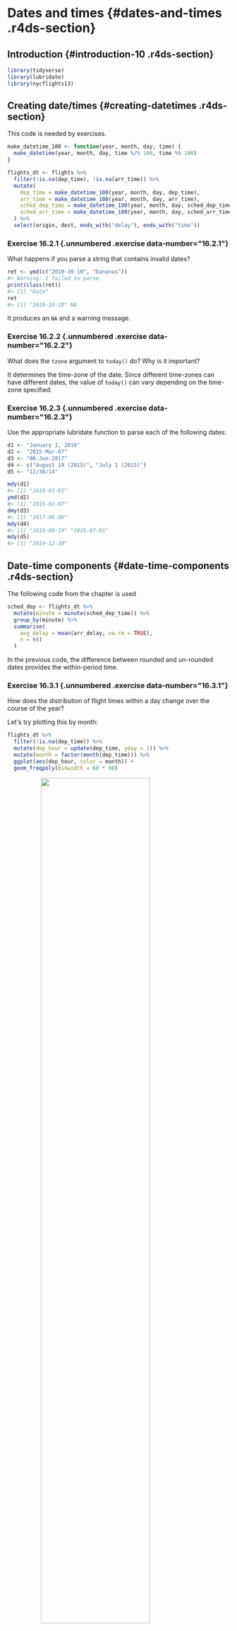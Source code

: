 
# Dates and times {#dates-and-times .r4ds-section}

## Introduction {#introduction-10 .r4ds-section}


```r
library(tidyverse)
library(lubridate)
library(nycflights13)
```

## Creating date/times {#creating-datetimes .r4ds-section}

This code is needed by exercises.

```r
make_datetime_100 <- function(year, month, day, time) {
  make_datetime(year, month, day, time %/% 100, time %% 100)
}

flights_dt <- flights %>%
  filter(!is.na(dep_time), !is.na(arr_time)) %>%
  mutate(
    dep_time = make_datetime_100(year, month, day, dep_time),
    arr_time = make_datetime_100(year, month, day, arr_time),
    sched_dep_time = make_datetime_100(year, month, day, sched_dep_time),
    sched_arr_time = make_datetime_100(year, month, day, sched_arr_time)
  ) %>%
  select(origin, dest, ends_with("delay"), ends_with("time"))
```

### Exercise 16.2.1 {.unnumbered .exercise data-number="16.2.1"}

<div class="question">

What happens if you parse a string that
contains invalid dates?

</div>

<div class="answer">


```r
ret <- ymd(c("2010-10-10", "bananas"))
#> Warning: 1 failed to parse.
print(class(ret))
#> [1] "Date"
ret
#> [1] "2010-10-10" NA
```

It produces an `NA` and a warning message.

</div>

### Exercise 16.2.2 {.unnumbered .exercise data-number="16.2.2"}

<div class="question">

What does the `tzone` argument to `today()` do? 
Why is it important?

</div>

<div class="answer">

It determines the time-zone of the date. 
Since different time-zones can have different dates, the value of `today()` can vary depending on the time-zone specified.

</div>

### Exercise 16.2.3 {.unnumbered .exercise data-number="16.2.3"}

<div class="question">

Use the appropriate lubridate function to parse each of the following dates:


```r
d1 <- "January 1, 2010"
d2 <- "2015-Mar-07"
d3 <- "06-Jun-2017"
d4 <- c("August 19 (2015)", "July 1 (2015)")
d5 <- "12/30/14"
```

</div>

<div class="answer">


```r
mdy(d1)
#> [1] "2010-01-01"
ymd(d2)
#> [1] "2015-03-07"
dmy(d3)
#> [1] "2017-06-06"
mdy(d4)
#> [1] "2015-08-19" "2015-07-01"
mdy(d5)
#> [1] "2014-12-30"
```

</div>

## Date-time components {#date-time-components .r4ds-section}

The following code from the chapter is used


```r
sched_dep <- flights_dt %>%
  mutate(minute = minute(sched_dep_time)) %>%
  group_by(minute) %>%
  summarise(
    avg_delay = mean(arr_delay, na.rm = TRUE),
    n = n()
  )
```
In the previous code, the difference between rounded and un-rounded dates provides the within-period time.

### Exercise 16.3.1 {.unnumbered .exercise data-number="16.3.1"}

<div class="question">

How does the distribution of flight times
within a day change over the course of the year?

</div>

<div class="answer">

Let's try plotting this by month:

```r
flights_dt %>%
  filter(!is.na(dep_time)) %>%
  mutate(dep_hour = update(dep_time, yday = 1)) %>%
  mutate(month = factor(month(dep_time))) %>%
  ggplot(aes(dep_hour, color = month)) +
  geom_freqpoly(binwidth = 60 * 60)
```

<img src="datetimes_files/figure-html/unnamed-chunk-8-1.png" width="70%" style="display: block; margin: auto;" />

This will look better if everything is normalized within groups. The reason
that February is lower is that there are fewer days and thus fewer flights.

```r
flights_dt %>%
  filter(!is.na(dep_time)) %>%
  mutate(dep_hour = update(dep_time, yday = 1)) %>%
  mutate(month = factor(month(dep_time))) %>%
  ggplot(aes(dep_hour, color = month)) +
  geom_freqpoly(aes(y = ..density..), binwidth = 60 * 60)
```

<img src="datetimes_files/figure-html/unnamed-chunk-9-1.png" width="70%" style="display: block; margin: auto;" />

At least to me there doesn't appear to much difference in within-day distribution over the year, but I maybe thinking about it incorrectly.

</div>

### Exercise 16.3.2 {.unnumbered .exercise data-number="16.3.2"}

<div class="question">

Compare `dep_time`, `sched_dep_time` and `dep_delay`. Are they consistent? Explain your findings.

</div>

<div class="answer">

If they are consistent, then `dep_time = sched_dep_time + dep_delay`.


```r
flights_dt %>%
  mutate(dep_time_ = sched_dep_time + dep_delay * 60) %>%
  filter(dep_time_ != dep_time) %>%
  select(dep_time_, dep_time, sched_dep_time, dep_delay)
#> # A tibble: 1,205 x 4
#>   dep_time_           dep_time            sched_dep_time      dep_delay
#>   <dttm>              <dttm>              <dttm>                  <dbl>
#> 1 2013-01-02 08:48:00 2013-01-01 08:48:00 2013-01-01 18:35:00       853
#> 2 2013-01-03 00:42:00 2013-01-02 00:42:00 2013-01-02 23:59:00        43
#> 3 2013-01-03 01:26:00 2013-01-02 01:26:00 2013-01-02 22:50:00       156
#> 4 2013-01-04 00:32:00 2013-01-03 00:32:00 2013-01-03 23:59:00        33
#> 5 2013-01-04 00:50:00 2013-01-03 00:50:00 2013-01-03 21:45:00       185
#> 6 2013-01-04 02:35:00 2013-01-03 02:35:00 2013-01-03 23:59:00       156
#> # … with 1,199 more rows
```

There exist discrepancies. It looks like there are mistakes in the dates. These
are flights in which the actual departure time is on the *next* day relative to
the scheduled departure time. We forgot to account for this when creating the
date-times using `make_datetime_100()` function in [16.2.2 From individual components](https://r4ds.had.co.nz/dates-and-times.html#from-individual-components). The code would have had to check if the departure time is less than
the scheduled departure time plus departure delay (in minutes). Alternatively, simply adding the departure delay to the scheduled departure time is a more robust way to construct the departure time because it will automatically account for crossing into the next day.

</div>

### Exercise 16.3.3 {.unnumbered .exercise data-number="16.3.3"}

<div class="question">

Compare `air_time` with the duration between the departure and arrival. 
Explain your findings.

</div>

<div class="answer">


```r
flights_dt %>%
  mutate(
    flight_duration = as.numeric(arr_time - dep_time),
    air_time_mins = air_time,
    diff = flight_duration - air_time_mins
  ) %>%
  select(origin, dest, flight_duration, air_time_mins, diff)
#> # A tibble: 328,063 x 5
#>   origin dest  flight_duration air_time_mins  diff
#>   <chr>  <chr>           <dbl>         <dbl> <dbl>
#> 1 EWR    IAH               193           227   -34
#> 2 LGA    IAH               197           227   -30
#> 3 JFK    MIA               221           160    61
#> 4 JFK    BQN               260           183    77
#> 5 LGA    ATL               138           116    22
#> 6 EWR    ORD               106           150   -44
#> # … with 3.281e+05 more rows
```

</div>

### Exercise 16.3.4 {.unnumbered .exercise data-number="16.3.4"}

<div class="question">

How does the average delay time change over the course of a day? Should you use `dep_time` or `sched_dep_time`? Why?

</div>

<div class="answer">

Use `sched_dep_time` because that is the relevant metric for someone scheduling a flight. Also, using `dep_time` will always bias delays to later in the day since delays will push flights later.


```r
flights_dt %>%
  mutate(sched_dep_hour = hour(sched_dep_time)) %>%
  group_by(sched_dep_hour) %>%
  summarise(dep_delay = mean(dep_delay)) %>%
  ggplot(aes(y = dep_delay, x = sched_dep_hour)) +
  geom_point() +
  geom_smooth()
#> `geom_smooth()` using method = 'loess' and formula 'y ~ x'
```

<img src="datetimes_files/figure-html/unnamed-chunk-12-1.png" width="70%" style="display: block; margin: auto;" />

</div>

### Exercise 16.3.5 {.unnumbered .exercise data-number="16.3.5"}

<div class="question">

On what day of the week should you leave if you want to minimize the chance of a delay?

</div>

<div class="answer">

Saturday has the lowest average departure delay time and the lowest average arrival delay time.


```r
flights_dt %>%
  mutate(dow = wday(sched_dep_time)) %>%
  group_by(dow) %>%
  summarise(
    dep_delay = mean(dep_delay),
    arr_delay = mean(arr_delay, na.rm = TRUE)
  ) %>%
  print(n = Inf)
#> # A tibble: 7 x 3
#>     dow dep_delay arr_delay
#>   <dbl>     <dbl>     <dbl>
#> 1     1     11.5       4.82
#> 2     2     14.7       9.65
#> 3     3     10.6       5.39
#> 4     4     11.7       7.05
#> 5     5     16.1      11.7 
#> 6     6     14.7       9.07
#> 7     7      7.62     -1.45
```


```r
flights_dt %>%
  mutate(wday = wday(dep_time, label = TRUE)) %>%
  group_by(wday) %>%
  summarize(ave_dep_delay = mean(dep_delay, na.rm = TRUE)) %>%
  ggplot(aes(x = wday, y = ave_dep_delay)) +
  geom_bar(stat = "identity")
```

<img src="datetimes_files/figure-html/16.3.5.fig1-1.png" width="70%" style="display: block; margin: auto;" />


```r
flights_dt %>%
  mutate(wday = wday(dep_time, label = TRUE)) %>%
  group_by(wday) %>%
  summarize(ave_arr_delay = mean(arr_delay, na.rm = TRUE)) %>%
  ggplot(aes(x = wday, y = ave_arr_delay)) +
  geom_bar(stat = "identity")
```

<img src="datetimes_files/figure-html/16.3.5.fig2-1.png" width="70%" style="display: block; margin: auto;" />

</div>

### Exercise 16.3.6 {.unnumbered .exercise data-number="16.3.6"}

<div class="question">

What makes the distribution of `diamonds$carat` and `flights$sched_dep_time` similar?

</div>

<div class="answer">


```r
ggplot(diamonds, aes(x = carat)) +
  geom_density()
```

<img src="datetimes_files/figure-html/unnamed-chunk-13-1.png" width="70%" style="display: block; margin: auto;" />

In both `carat` and `sched_dep_time` there are abnormally large numbers of values are at nice "human" numbers. In `sched_dep_time` it is at 00 and 30 minutes. In carats, it is at 0, 1/3, 1/2, 2/3,


```r
ggplot(diamonds, aes(x = carat %% 1 * 100)) +
  geom_histogram(binwidth = 1)
```

<img src="datetimes_files/figure-html/unnamed-chunk-14-1.png" width="70%" style="display: block; margin: auto;" />

In scheduled departure times it is 00 and 30 minutes, and minutes
ending in 0 and 5.


```r
ggplot(flights_dt, aes(x = minute(sched_dep_time))) +
  geom_histogram(binwidth = 1)
```

<img src="datetimes_files/figure-html/unnamed-chunk-15-1.png" width="70%" style="display: block; margin: auto;" />

</div>

### Exercise 16.3.7 {.unnumbered .exercise data-number="16.3.7"}

<div class="question">

Confirm my hypothesis that the early departures of flights in minutes 20-30 and 50-60 are caused by scheduled flights that leave early. 
Hint: create a binary variable that tells you whether or not a flight was delayed.

</div>

<div class="answer">

Create a binary variable `early` that is 1 if a flight leaves early, and 0 if if does not.
Grouping flights by the minute of departure shows that the proportion that are early
departures is highest between minutes 20-30 and 50-60.

```r
flights_dt %>%
  mutate(
    minute = minute(dep_time),
    early = dep_delay < 0
  ) %>%
  group_by(minute) %>%
  summarise(
    early = mean(early, na.rm = TRUE),
    n = n()
  ) %>%
  ggplot(aes(minute, early)) +
  geom_line()
```

<img src="datetimes_files/figure-html/unnamed-chunk-16-1.png" width="70%" style="display: block; margin: auto;" />

</div>

## Time spans {#time-spans .r4ds-section}

### Exercise 16.4.1 {.unnumbered .exercise data-number="16.4.1"}

<div class="question">

Why is there `months()` but no `dmonths()`?

</div>

<div class="answer">

There is no direct unambiguous value of months in seconds since months have differing numbers of days.

-   31 days: January, March, May, July, August, October
-   30 days: April, June, September, November, December
-   28 or 29 days: February

The month is not a duration of time defined independently of when it occurs, but a special interval between two dates.

</div>

### Exercise 16.4.2 {.unnumbered .exercise data-number="16.4.2"}

<div class="question">

Explain `days(overnight * 1)` to someone who has just started learning R. 
How does it work?

</div>

<div class="answer">

The variable `overnight` is equal to `TRUE` or `FALSE`.
If it is an overnight flight, this becomes 1 day, and if not, then overnight = 0, and no days are added to the date.

</div>

### Exercise 16.4.3 {.unnumbered .exercise data-number="16.4.3"}

<div class="question">

Create a vector of dates giving the first day of every month in 2015. 
Create a vector of dates giving the first day of every month in the current year.

</div>

<div class="answer">

A vector of the first day of the month for every month in 2015:

```r
ymd("2015-01-01") + months(0:11)
#>  [1] "2015-01-01" "2015-02-01" "2015-03-01" "2015-04-01" "2015-05-01"
#>  [6] "2015-06-01" "2015-07-01" "2015-08-01" "2015-09-01" "2015-10-01"
#> [11] "2015-11-01" "2015-12-01"
```

To get the vector of the first day of the month for *this* year, we first need to figure out what this year is, and get January 1st of it.
I can do that by taking `today()` and truncating it to the year using `floor_date()`:

```r
floor_date(today(), unit = "year") + months(0:11)
#>  [1] "2019-01-01" "2019-02-01" "2019-03-01" "2019-04-01" "2019-05-01"
#>  [6] "2019-06-01" "2019-07-01" "2019-08-01" "2019-09-01" "2019-10-01"
#> [11] "2019-11-01" "2019-12-01"
```

</div>

### Exercise 16.4.4 {.unnumbered .exercise data-number="16.4.4"}

<div class="question">

Write a function that given your birthday (as a date), returns how old you are in years.

</div>

<div class="answer">


```r
age <- function(bday) {
  (bday %--% today()) %/% years(1)
}
age(ymd("1990-10-12"))
#> Note: method with signature 'Timespan#Timespan' chosen for function '%/%',
#>  target signature 'Interval#Period'.
#>  "Interval#ANY", "ANY#Period" would also be valid
#> [1] 28
```

</div>

### Exercise 16.4.5 {.unnumbered .exercise data-number="16.4.5"}

<div class="question">

Why can’t `(today() %--% (today() + years(1)) / months(1)` work?

</div>

<div class="answer">

The code in the question is missing a parentheses.
So, I will assume that that the correct code is,

```r
(today() %--% (today() + years(1))) / months(1)
#> [1] 12
```

While this code will not display a warning or message, it does not work exactly as
expected. The problem is discussed in the [Intervals](https://r4ds.had.co.nz/dates-and-times.html#intervals) section.

The numerator of the expression, `(today() %--% (today() + years(1))`, is an *interval*, which 
as a duration of time along with a starting point. The interval has an exact number of
seconds.
The denominator of the expression, `months(1)`, is a period, which is meaningful to humans but not defined in terms of an exact number of seconds.
Months can be 28, 29, 30, or 31 days, so it is not clear what `months(1)` divide by?
The code does not produce a warning message, but it will not always produce the correct result.

To find the number of months within an interval use `%/%` instead of `/`,

```r
(today() %--% (today() + years(1))) %/% months(1)
#> [1] 12
```

Alternatively, you could define a "month" as 30 days, and run

```r
(today() %--% (today() + years(1))) / days(30)
#> [1] 12.2
```

There's one other minor  way in which this will not work is that `today() + years(1)` is not defined for February 29th on leap years:

```r
as.Date("2016-02-29") + years(1)
#> [1] NA
```

</div>

## Time zones {#time-zones .r4ds-section}

<!--html_preserve--><div class="alert alert-warning hints-alert">
<div class="hints-icon">
<i class="fa fa-exclamation-circle"></i>
</div>
<div class="hints-container">No exercises</div>
</div><!--/html_preserve-->
